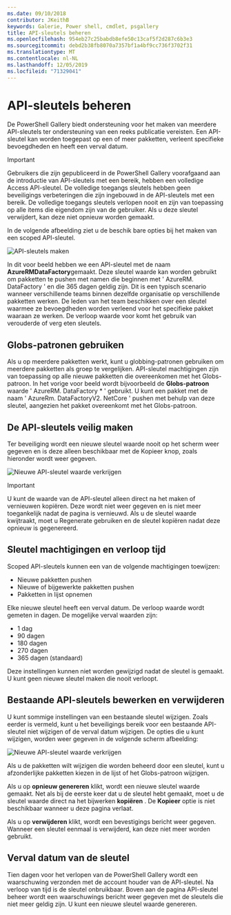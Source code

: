 ```yaml
---
ms.date: 09/10/2018
contributor: JKeithB
keywords: Galerie, Power shell, cmdlet, psgallery
title: API-sleutels beheren
ms.openlocfilehash: 954eb27c25babdb8efe50c13caf5f2d287c6b3e3
ms.sourcegitcommit: debd2b38fb8070a7357bf1a4bf9cc736f3702f31
ms.translationtype: MT
ms.contentlocale: nl-NL
ms.lasthandoff: 12/05/2019
ms.locfileid: "71329041"
---
```

# <a name="managing-api-keys"></a>API-sleutels beheren

De PowerShell Gallery biedt ondersteuning voor het maken van meerdere API-sleutels ter ondersteuning van een reeks publicatie vereisten. Een API-sleutel kan worden toegepast op een of meer pakketten, verleent specifieke bevoegdheden en heeft een verval datum.

> [!IMPORTANT]
> Gebruikers die zijn gepubliceerd in de PowerShell Gallery voorafgaand aan de introductie van API-sleutels met een bereik, hebben een volledige Access API-sleutel. De volledige toegangs sleutels hebben geen beveiligings verbeteringen die zijn ingebouwd in de API-sleutels met een bereik. De volledige toegangs sleutels verlopen nooit en zijn van toepassing op alle items die eigendom zijn van de gebruiker. Als u deze sleutel verwijdert, kan deze niet opnieuw worden gemaakt.

In de volgende afbeelding ziet u de beschik bare opties bij het maken van een scoped API-sleutel.

![API-sleutels maken](../../Images/PSGallery_KeyScoped.png)

In dit voor beeld hebben we een API-sleutel met de naam **AzureRMDataFactory**gemaakt. Deze sleutel waarde kan worden gebruikt om pakketten te pushen met namen die beginnen met ' AzureRM. DataFactory ' en die 365 dagen geldig zijn. Dit is een typisch scenario wanneer verschillende teams binnen dezelfde organisatie op verschillende pakketten werken. De leden van het team beschikken over een sleutel waarmee ze bevoegdheden worden verleend voor het specifieke pakket waaraan ze werken.
De verloop waarde voor komt het gebruik van verouderde of verg eten sleutels.

## <a name="using-glob-patterns"></a>Globs-patronen gebruiken

Als u op meerdere pakketten werkt, kunt u globbing-patronen gebruiken om meerdere pakketten als groep te vergelijken. API-sleutel machtigingen zijn van toepassing op alle nieuwe pakketten die overeenkomen met het Globs-patroon. In het vorige voor beeld wordt bijvoorbeeld de **Globs-patroon** waarde ' AzureRM. DataFactory * ' gebruikt. U kunt een pakket met de naam ' AzureRm. DataFactoryV2. NetCore ' pushen met behulp van deze sleutel, aangezien het pakket overeenkomt met het Globs-patroon.

## <a name="create-api-keys-securely"></a>De API-sleutels veilig maken

Ter beveiliging wordt een nieuwe sleutel waarde nooit op het scherm weer gegeven en is deze alleen beschikbaar met de Kopieer knop, zoals hieronder wordt weer gegeven.

![Nieuwe API-sleutel waarde verkrijgen](../../Images/PSGallery_CopyCreatedKey.png)

> [!IMPORTANT]
> U kunt de waarde van de API-sleutel alleen direct na het maken of vernieuwen kopiëren. Deze wordt niet weer gegeven en is niet meer toegankelijk nadat de pagina is vernieuwd. Als u de sleutel waarde kwijtraakt, moet u Regenerate gebruiken en de sleutel kopiëren nadat deze opnieuw is gegenereerd.

## <a name="key-permissions-and-expiration"></a>Sleutel machtigingen en verloop tijd

Scoped API-sleutels kunnen een van de volgende machtigingen toewijzen:

- Nieuwe pakketten pushen
- Nieuwe of bijgewerkte pakketten pushen
- Pakketten in lijst opnemen

Elke nieuwe sleutel heeft een verval datum. De verloop waarde wordt gemeten in dagen. De mogelijke verval waarden zijn:

- 1 dag
- 90 dagen
- 180 dagen
- 270 dagen
- 365 dagen (standaard)

Deze instellingen kunnen niet worden gewijzigd nadat de sleutel is gemaakt. U kunt geen nieuwe sleutel maken die nooit verloopt.

## <a name="editing-and-deleting-existing-api-keys"></a>Bestaande API-sleutels bewerken en verwijderen

U kunt sommige instellingen van een bestaande sleutel wijzigen. Zoals eerder is vermeld, kunt u het beveiligings bereik voor een bestaande API-sleutel niet wijzigen of de verval datum wijzigen. De opties die u kunt wijzigen, worden weer gegeven in de volgende scherm afbeelding:

![Nieuwe API-sleutel waarde verkrijgen](../../Images/PSGallery_EditAPIKey.png)

Als u de pakketten wilt wijzigen die worden beheerd door een sleutel, kunt u afzonderlijke pakketten kiezen in de lijst of het Globs-patroon wijzigen.

Als u op **opnieuw genereren** klikt, wordt een nieuwe sleutel waarde gemaakt. Net als bij de eerste keer dat u de sleutel hebt gemaakt, moet u de sleutel waarde direct na het bijwerken **kopiëren** . De **Kopieer** optie is niet beschikbaar wanneer u deze pagina verlaat.

Als u op **verwijderen** klikt, wordt een bevestigings bericht weer gegeven. Wanneer een sleutel eenmaal is verwijderd, kan deze niet meer worden gebruikt.

## <a name="key-expiration"></a>Verval datum van de sleutel

Tien dagen voor het verlopen van de PowerShell Gallery wordt een waarschuwing verzonden met de account houder van de API-sleutel. Na verloop van tijd is de sleutel onbruikbaar. Boven aan de pagina API-sleutel beheer wordt een waarschuwings bericht weer gegeven met de sleutels die niet meer geldig zijn. U kunt een nieuwe sleutel waarde genereren.
